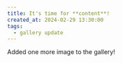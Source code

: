 ```yaml
---
title: It's time for **content**!
created_at: 2024-02-29 13:30:00
tags:
  - gallery update
---
```


Added one more image to the gallery!
